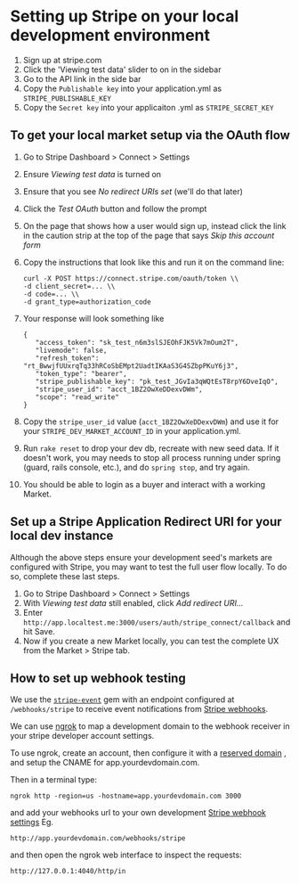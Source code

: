 # Setting up Stripe on your local development environment

1. Sign up at stripe.com
1. Click the 'Viewing test data' slider to on in the sidebar
1. Go to the API link in the side bar
1. Copy the `Publishable key` into your application.yml as `STRIPE_PUBLISHABLE_KEY`
1. Copy the `Secret key` into your applicaiton .yml as `STRIPE_SECRET_KEY`

## To get your local market setup via the OAuth flow

1. Go to Stripe Dashboard > Connect > Settings
1. Ensure _Viewing test data_ is turned on
1. Ensure that you see _No redirect URIs set_ (we'll do that later)
1. Click the _Test OAuth_ button and follow the prompt
1. On the page that shows how a user would sign up, instead click the link in the caution strip at the top of the page that says _Skip this account form_
1. Copy the instructions that look like this and run it on the command line:

   ```
   curl -X POST https://connect.stripe.com/oauth/token \\
   -d client_secret=... \\
   -d code=... \\
   -d grant_type=authorization_code
   ```

1. Your response will look something like

   ```
   {
      "access_token": "sk_test_n6m3slSJEOhFJK5Vk7mOum2T",
      "livemode": false,
      "refresh_token": "rt_BwwjfUUxrqTq33hRCoSbEMpt2UadtIKAaS3G4SZbpPKuY6j3",
      "token_type": "bearer",
      "stripe_publishable_key": "pk_test_JGvIa3qWQtEsT8rpY6DveIqO",
      "stripe_user_id": "acct_1BZ2OwXeDDexvDWm",
      "scope": "read_write"
   }
   ```

1. Copy the `stripe_user_id` value (`acct_1BZ2OwXeDDexvDWm`) and use it for your `STRIPE_DEV_MARKET_ACCOUNT_ID` in your application.yml.
1. Run `rake reset` to drop your dev db, recreate with new seed data. If it doesn't work, you may needs to stop all process running under spring (guard, rails console, etc.), and do `spring stop`, and try again.
1. You should be able to login as a buyer and interact with a working Market.

## Set up a Stripe Application Redirect URI for your local dev instance

Although the above steps ensure your development seed's markets are configured with Stripe, you may want to test the full user flow locally. To do so, complete these last steps.

1. Go to Stripe Dashboard > Connect > Settings
1. With _Viewing test data_ still enabled, click _Add redirect URI..._
1. Enter `http://app.localtest.me:3000/users/auth/stripe_connect/callback` and hit Save.
1. Now if you create a new Market locally, you can test the complete UX from the Market > Stripe tab.

## How to set up webhook testing

We use the [`stripe-event`](https://github.com/integrallis/stripe_event) gem with an
 endpoint configured at `/webhooks/stripe` to receive event notifications from
 [Stripe webhooks](https://stripe.com/docs/webhooks).

We can use [ngrok](https://ngrok.com/) to map a development domain to the
webhook receiver in your stripe developer account settings.

To use ngrok, create an account, then configure it with a [reserved domain](https://ngrok.com/docs#custom-domains)
, and setup the CNAME for app.yourdevdomain.com.

Then in a terminal type:

    ngrok http -region=us -hostname=app.yourdevdomain.com 3000

and add your webhooks url to your own development
[Stripe webhook settings](https://dashboard.stripe.com/account/webhooks)
Eg.

    http://app.yourdevdomain.com/webhooks/stripe

and then open the ngrok web interface to inspect the requests:

    http://127.0.0.1:4040/http/in
